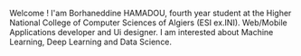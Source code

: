 Welcome !
I'am Borhaneddine HAMADOU, fourth year student at the Higher National College of Computer Sciences of Algiers (ESI ex.INI). Web/Mobile Applications developer and Ui designer. I am interested about Machine Learning, Deep Learning and Data Science.

